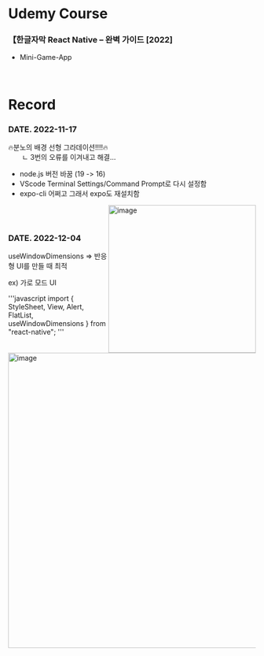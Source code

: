 # Udemy Course
### 【한글자막 React Native – 완벽 가이드 [2022]

- Mini-Game-App
<br>

# Record
### DATE. 2022-11-17
🔥분노의 배경 선형 그라데이션!!!!🔥
<br>
　　ㄴ 3번의 오류를 이겨내고 해결...
<br>
- node.js 버전 바꿈 (19 -> 16) <br>
- VScode Terminal Settings/Command Prompt로 다시 설정함 <br>
- expo-cli 어쩌고 그래서 expo도 재설치함 <br>

<img width="300" alt="image" align="right" src="https://user-images.githubusercontent.com/59243729/202198956-4fda4f3c-7190-442f-ac35-d48a01dca0d0.png">
<img width="600" alt="image" align="left" src="https://user-images.githubusercontent.com/59243729/202198177-ef648e8c-d9db-433b-90ee-89e023152d11.png">

<br>
<br>

### DATE. 2022-12-04
useWindowDimensions => 반응형 UI를 만들 때 최적

ex) 가로 모드 UI

'''javascript
import { StyleSheet, View, Alert, FlatList, useWindowDimensions } from "react-native";
'''

